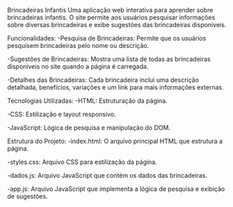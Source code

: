 Brincadeiras Infantis
Uma aplicação web interativa para aprender sobre brincadeiras infantis. O site permite aos usuários pesquisar informações sobre diversas brincadeiras e exibe sugestões das brincadeiras disponíveis.

Funcionalidades:
-Pesquisa de Brincadeiras: Permite que os usuários pesquisem brincadeiras pelo nome ou descrição.

-Sugestões de Brincadeiras: Mostra uma lista de todas as brincadeiras disponíveis no site quando a página é carregada.

-Detalhes das Brincadeiras: Cada brincadeira inclui uma descrição detalhada, benefícios, variações e um link para mais informações externas.

Tecnologias Utilizadas:
-HTML: Estruturação da página.

-CSS: Estilização e layout responsivo.

-JavaScript: Lógica de pesquisa e manipulação do DOM.

Estrutura do Projeto:
-index.html: O arquivo principal HTML que estrutura a página.

-styles.css: Arquivo CSS para estilização da página.

-dados.js: Arquivo JavaScript que contém os dados das brincadeiras.

-app.js: Arquivo JavaScript que implementa a lógica de pesquisa e exibição de sugestões.
